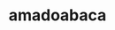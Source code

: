 ---
title: amadoabaca
github: https://github.com/amadoabaca
mode: dark
transition: 1s
score: 77.9
archetype:
- Code
---